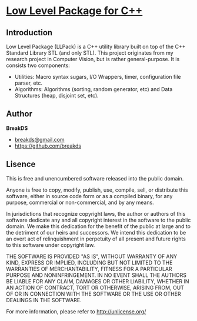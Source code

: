 # [Low Level Package for C++](http://www.azraelplanet.org/wikipages/doku.php?id=projects:llpack:start)

## Introduction

Low Level Package (LLPack) is a C++ utility library built on top of the C++ Standard Library STL (and only STL). This project originates from my research project in Computer Vision, but is rather general-purpose. It is consists two components:

* Utilities: Macro syntax sugars, I/O Wrappers, timer, configuration file parser, etc.
* Algorithms: Algorithms (sorting, random generator, etc) and Data Structures (heap, disjoint set, etc).


## Author

**BreakDS**

+ breakds@gmail.com
+ https://github.com/breakds

## Lisence

This is free and unencumbered software released into the public domain.

Anyone is free to copy, modify, publish, use, compile, sell, or
distribute this software, either in source code form or as a compiled
binary, for any purpose, commercial or non-commercial, and by any
means.

In jurisdictions that recognize copyright laws, the author or authors
of this software dedicate any and all copyright interest in the
software to the public domain. We make this dedication for the benefit
of the public at large and to the detriment of our heirs and
successors. We intend this dedication to be an overt act of
relinquishment in perpetuity of all present and future rights to this
software under copyright law.

THE SOFTWARE IS PROVIDED "AS IS", WITHOUT WARRANTY OF ANY KIND,
EXPRESS OR IMPLIED, INCLUDING BUT NOT LIMITED TO THE WARRANTIES OF
MERCHANTABILITY, FITNESS FOR A PARTICULAR PURPOSE AND NONINFRINGEMENT.
IN NO EVENT SHALL THE AUTHORS BE LIABLE FOR ANY CLAIM, DAMAGES OR
OTHER LIABILITY, WHETHER IN AN ACTION OF CONTRACT, TORT OR OTHERWISE,
ARISING FROM, OUT OF OR IN CONNECTION WITH THE SOFTWARE OR THE USE OR
OTHER DEALINGS IN THE SOFTWARE.

For more information, please refer to <http://unlicense.org/>



